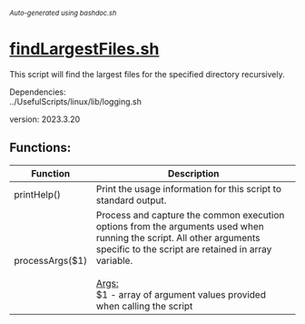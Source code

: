 <small><i>Auto-generated using bashdoc.sh</i></small>
# [findLargestFiles.sh](../findLargestFiles.sh)

This script will find the largest files for the specified
directory recursively.  


Dependencies:  
  ../UsefulScripts/linux/lib/logging.sh  

version: 2023.3.20


## Functions:
| Function | Description |
|----------|-------------|
| printHelp() | Print the usage information for this script to standard output.   |
| processArgs($1) | Process and capture the common execution options from the arguments used when  running the script. All other arguments specific to the script are retained  in array variable.    <br><br><u>Args:</u><br>$1 - array of argument values provided when calling the script  <br> |

